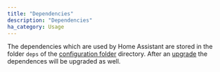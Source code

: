 ```yaml
---
title: "Dependencies"
description: "Dependencies"
ha_category: Usage
---
```


The dependencies which are used by Home Assistant are stored in the folder `deps` of the [configuration folder](/docs/configuration/) directory. After an [upgrade](/docs/installation/updating/) the dependences will be upgraded as well.

